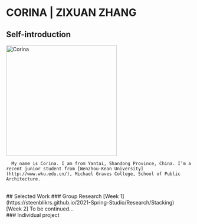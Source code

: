 # CORINA | ZIXUAN ZHANG

## Self-introduction
<img alt="Corina" src="https://github.com/steenblikrs/2021-Spring-Studio/blob/gh-pages/students/Corina/homepage-1.jpg?raw=true" width="300">
 <br>
      
      My name is Corina. I am from Yantai, Shandong Province, China. I’m a recent junior student from [Wenzhou-Kean University](http://www.wku.edu.cn/), Michael Graves College, School of Public Architecture. 


 <br>
## Selected Work 
### Group Research 
 [Week 1](https://steenblikrs.github.io/2021-Spring-Studio/Research/Stacking)
 <br>
 [Week 2] To be continued...
 <br>
### Individual project

